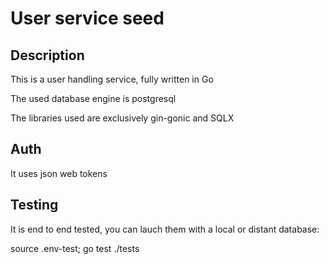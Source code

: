 # User service seed

## Description

This is a user handling service, fully written in Go

The used database engine is postgresql

The libraries used are exclusively gin-gonic and SQLX

## Auth

It uses json web tokens

## Testing

It is end to end tested, you can lauch them with a local or distant database:

source .env-test; go test ./tests
